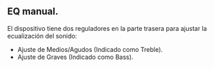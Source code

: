 ## EQ manual.

El dispositivo tiene dos reguladores en la parte trasera para ajustar la ecualización del sonido:

* Ajuste de Medios/Agudos (Indicado como Treble).
* Ajuste de Graves (Indicado como Bass).

